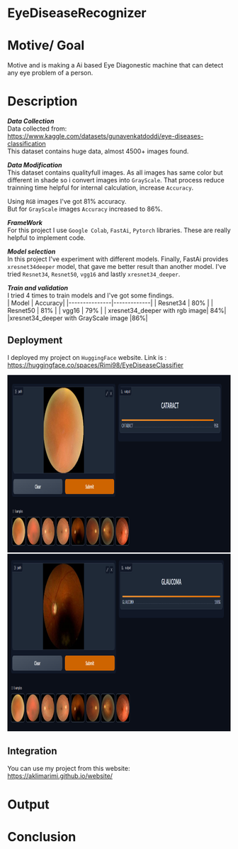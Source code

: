 # EyeDiseaseRecognizer

# Motive/ Goal

Motive and is making a Ai based Eye Diagonestic machine that can detect any eye problem of a person.

# Description

  ***Data Collection***<br/>
  Data collected from: https://www.kaggle.com/datasets/gunavenkatdoddi/eye-diseases-classification </br>
  This dataset contains huge data, almost 4500+ images found.
  
  ***Data Modification***<br/>
  This dataset contains qualityfull images. As all images has same color but different in shade so i convert images into `GrayScale`. That process reduce trainning time
  helpful for internal calculation, increase `Accuracy`.
  
  Using `RGB` images I've got 81% accuracy.<br>
  But for `GrayScale` images `Accuracy` increased to 86%.
  
  ***FrameWork***<br/>
  For this project I use `Google Colab`, `FastAi`, `Pytorch` libraries. These are really helpful to implement code.
  
  ***Model selection***<br/>
  In this project I've experiment with different models. Finally, FastAi provides `xresnet34deeper` model, that gave me better result than another model.
  I've tried `Resnet34`, `Resnet50`, `vgg16` and lastly `xresnet34_deeper`.
  
  ***Train and validation***</br>
  I tried 4 times to train models and I've got some findings.<br>
  |   Model       |     Accuracy|
  |---------------|-------------|
  | Resnet34      |      80%    |
  | Resnet50      |      81%    |
  | vgg16         |      79%    |
  | xresnet34_deeper with rgb image| 84%|
  |xresnet34_deeper with GrayScale image |86%|
  
  ## Deployment
  
  I deployed my project on `HuggingFace` website. Link is : https://huggingface.co/spaces/Rimi98/EyeDiseaseClassifier <br>
  
  <img src="https://github.com/AklimaRimi/EyeDiseaseRecognizer/blob/main/output/huggingface1.png" width='700' height='400'><br>
  <img src="https://github.com/AklimaRimi/EyeDiseaseRecognizer/blob/main/output/huggingface2.png" width='700' height='400'><br>
  
  
  ## Integration
  
  You can use my project from this website: https://aklimarimi.github.io/website/
  
# Output


# Conclusion
